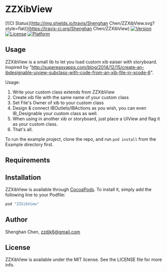 # ZZXibView

[![CI Status](http://img.shields.io/travis/Shenghan Chen/ZZXibView.svg?style=flat)](https://travis-ci.org/Shenghan Chen/ZZXibView)
[![Version](https://img.shields.io/cocoapods/v/ZZXibView.svg?style=flat)](http://cocoapods.org/pods/ZZXibView)
[![License](https://img.shields.io/cocoapods/l/ZZXibView.svg?style=flat)](http://cocoapods.org/pods/ZZXibView)
[![Platform](https://img.shields.io/cocoapods/p/ZZXibView.svg?style=flat)](http://cocoapods.org/pods/ZZXibView)

## Usage

ZZXibView is a small lib to let you load custom xib eaiser with storyboard.
Inspired by "http://supereasyapps.com/blog/2014/12/15/create-an-ibdesignable-uiview-subclass-with-code-from-an-xib-file-in-xcode-6".

Usage:

1. Write your custom class extends from ZZXibView
2. Create xib file with the same name of your custom class
3. Set File's Owner of xib to your custom class
4. Design & connect IBOutlets/IBActions as you wish, you can even IB_Designable your custom class as well.
5. When using in another xib or storyboard, just place a UIView and flag it as your custom class.
6. That's all.

To run the example project, clone the repo, and run `pod install` from the Example directory first.

## Requirements

## Installation

ZZXibView is available through [CocoaPods](http://cocoapods.org). To install
it, simply add the following line to your Podfile:

```ruby
pod "ZZXibView"
```

## Author

Shenghan Chen, zzdjk6@gmail.com

## License

ZZXibView is available under the MIT license. See the LICENSE file for more info.
